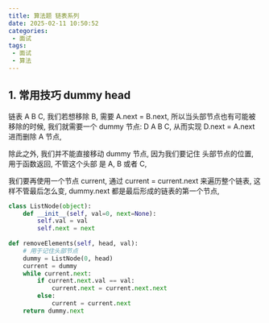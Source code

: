 ```yaml
---
title: 算法题 链表系列
date: 2025-02-11 10:50:52
categories:
 - 面试
tags:
 - 面试
 - 算法
---
```


## 1. 常用技巧 dummy head

链表 A B C, 我们若想移除 B, 需要 A.next = B.next, 所以当头部节点也有可能被移除的时候, 我们就需要一个 dummy 节点: D A B C, 从而实现 D.next = A.next 进而删除 A 节点,

除此之外, 我们并不能直接移动 dummy 节点, 因为我们要记住 头部节点的位置, 用于函数返回, 不管这个头部 是 A, B 或者 C,

我们要再使用一个节点 current, 通过 current = current.next 来遍历整个链表, 这样不管最后怎么变, dummy.next 都是最后形成的链表的第一个节点, 

```python
class ListNode(object):
    def __init__(self, val=0, next=None):
        self.val = val
        self.next = next
        
def removeElements(self, head, val):
    # 用于记住头部节点
    dummy = ListNode(0, head)
    current = dummy
    while current.next:
        if current.next.val == val:
            current.next = current.next.next
        else:
            current = current.next
    return dummy.next
```

